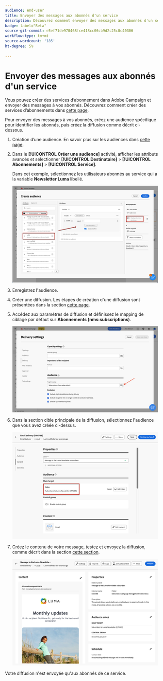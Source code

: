 ```yaml
---
audience: end-user
title: Envoyer des messages aux abonnés d'un service
description: Découvrez comment envoyer des messages aux abonnés d'un service
badge: label="Beta"
source-git-commit: e5ef71de970468fce418cc06cb9d2c25c0c40306
workflow-type: tm+mt
source-wordcount: '185'
ht-degree: 5%

---
```



# Envoyer des messages aux abonnés d&#39;un service

Vous pouvez créer des services d’abonnement dans Adobe Campaign et envoyer des messages à vos abonnés. Découvrez comment créer des services d’abonnements dans [cette page](../audience//manage-services.md#create-service).

Pour envoyer des messages à vos abonnés, créez une audience spécifique pour identifier les abonnés, puis créez la diffusion comme décrit ci-dessous.

1. Création d’une audience. En savoir plus sur les audiences dans [cette page](../audience/create-audience.md).

1. Dans le **[!UICONTROL Créer une audience]** activité, afficher les attributs avancés et sélectionner **[!UICONTROL Destinataire]** > **[!UICONTROL Abonnements]** > **[!UICONTROL Service]**.

   Dans cet exemple, sélectionnez les utilisateurs abonnés au service qui a la variable **Newsletter Luma** libellé.

   ![](assets/service-audience-subscribers.png)

1. Enregistrez l&#39;audience.
1. Créer une diffusion. Les étapes de création d&#39;une diffusion sont présentées dans la section [cette page](../msg/gs-messages.md#create-delivery).
1. Accédez aux paramètres de diffusion et définissez le mapping de ciblage par défaut sur **Abonnements (nms:subscriptions)**.

   ![](assets/service-delivery-change-mapping.png)

1. Dans la section cible principale de la diffusion, sélectionnez l&#39;audience que vous avez créée ci-dessus.

   ![](assets/service-delivery-targeting-subscribers.png)

1. Créez le contenu de votre message, testez et envoyez la diffusion, comme décrit dans la section [cette section](../preview-test/preview-test.md).

   ![](assets/service-delivery-ready.png)

Votre diffusion n&#39;est envoyée qu&#39;aux abonnés de ce service.
